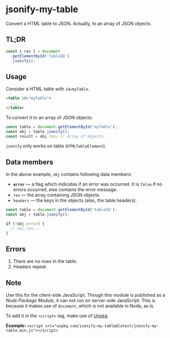# jsonify-my-table

Convert a HTML table to JSON. Actually, to an array of JSON objects.

## TL;DR

```javascript
const { res } = document
  .getElementById('tableID')
  .jsonify();
```

## Usage

Consider a HTML table with `id=myTable`.

```html
<table id="myTable">
  ...
</table>
```

To convert it to an array of JSON objects:

```javascript
const table = document.getElementById('myTable');
const obj = table.jsonify();
const result = obj.res; // Array of objects.
```

`jsonify` only works on table (`HTMLTableElement`).

## Data members

In the above example, `obj` contains following data members:

- **`error`** &mdash; a flag which indicates if an error was occurred. It is `false` if no errors occurred, else contains the error message.
- `res` &mdash; the array containing JSON objects.
- `headers` &mdash; the keys in the objects (also, the table headers).

```javascript
const table = document.getElementById('tableID');
const obj = table.jsonify();

if (!obj.error) {
  // obj.res...
}
```

## Errors

1. There are no rows in the table.
2. Headers repeat.

## Note

Use this for the client-side JavaScript. Though this module is published as a _Node Package Module_, it can not run on server-side JavaScript. This is because it makes use of `document`, which is not available in Node, as is.

To add it in the `<script>` tag, make use of [Unpkg](https://unpkg.com 'UNPKG').

**Example:** `<script src="unpkg.com/jsonify-my-table@latest/jsonify-my-table.min.js"></script>`
